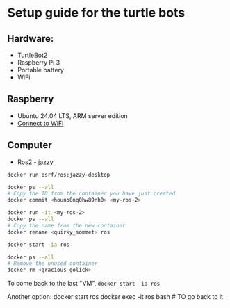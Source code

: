 # Setup guide for the turtle bots

## Hardware:

* TurtleBot2
* Raspberry Pi 3
* Portable battery
* WiFi

## Raspberry

* Ubuntu 24.04 LTS, ARM server edition
* [Connect to WiFi](https://linuxconfig.org/ubuntu-20-04-connect-to-wifi-from-command-line)

## Computer

* Ros2 - jazzy
```bash
docker run osrf/ros:jazzy-desktop

docker ps --all
# Copy the ID from the container you have just created
docker commit <houno8nq0hw89nh0> <my-ros-2>

docker run -it <my-ros-2>
docker ps --all
# Copy the name from the new container
docker rename <quirky_sommet> ros

docker start -ia ros

docker ps --all
# Remove the unused container
docker rm <gracious_golick>
```

To come back to the last "VM", `docker start -ia ros`

Another option:
docker start ros 
docker exec -it ros bash # TO go back to it
